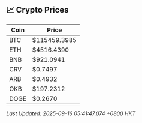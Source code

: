 ## 📈 Crypto Prices

| Coin | Price |
| ---- | ----- |
| BTC | $115459.3985 |
| ETH | $4516.4390 |
| BNB | $921.0941 |
| CRV | $0.7497 |
| ARB | $0.4932 |
| OKB | $197.2312 |
| DOGE | $0.2670 |

_Last Updated: 2025-09-16 05:41:47.074 +0800 HKT_
